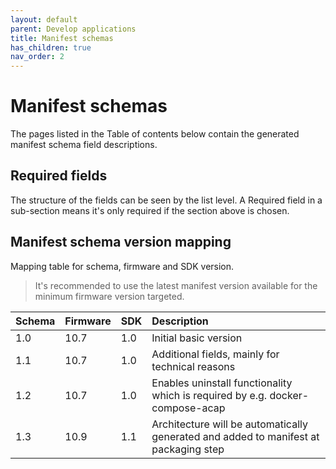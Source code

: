 ```yaml
---
layout: default
parent: Develop applications
title: Manifest schemas
has_children: true
nav_order: 2
---
```


# Manifest schemas

The pages listed in the Table of contents below contain the generated manifest
schema field descriptions.

## Required fields

The structure of the fields can be seen by the list level. A Required field in
a sub-section means it's only required if the section above is chosen.

## Manifest schema version mapping

Mapping table for schema, firmware and SDK version.

> It's recommended to use the latest manifest version available for the minimum
> firmware version targeted.

| Schema | Firmware | SDK  | Description |
| :----- | :------- | :--  | :---------- |
| 1.0    | 10.7     | 1.0  | Initial basic version |
| 1.1    | 10.7     | 1.0  | Additional fields, mainly for technical reasons |
| 1.2    | 10.7     | 1.0  | Enables uninstall functionality which is required by e.g. docker-compose-acap |
| 1.3    | 10.9     | 1.1  | Architecture will be automatically generated and added to manifest at packaging step |
